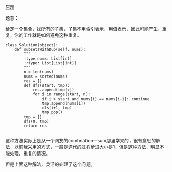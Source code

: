 [原题](https://leetcode.com/problems/subsets-ii/)

题意：

给定一个集合，找所有的子集，子集不用索引表示，用值表示，因此可能产生，重复，你的工作就是如何避免这种重复。

```
class Solution(object):
    def subsetsWithDup(self, nums):
        """
        :type nums: List[int]
        :rtype: List[List[int]]
        """
        n = len(nums)
        nums = sorted(nums)
        res = []
        def dfs(start, tmp):
            res.append(tmp[:])
            for i in range(start, n):
                if i > start and nums[i] == nums[i-1]: continue
                tmp.append(nums[i])
                dfs(i+1, tmp)
                tmp.pop()
        tmp = []
        dfs(0, tmp)
        return res
            
```

这种方法实际上是从一个网友的combnation—sum那里学来的，很有意思的解法，以前我采用的方式，一般是迭代的过程步进大小是1，但是这种方法，明显不能处理，重复的情况。

但是上面这种解法，灵活的处理了这个问题。